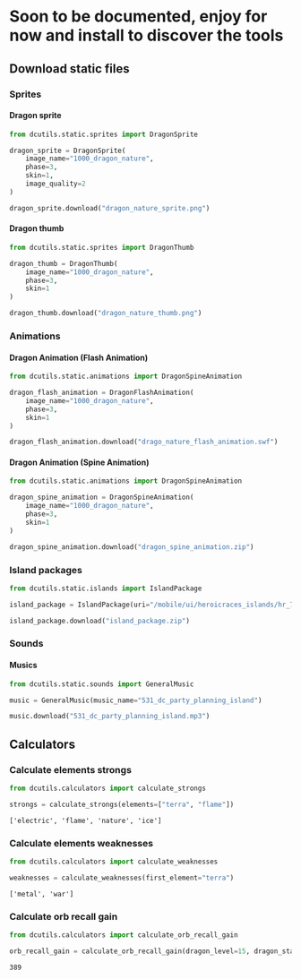 # Soon to be documented, enjoy for now and install to discover the tools

## Download static files

### Sprites

#### Dragon sprite

```py
from dcutils.static.sprites import DragonSprite

dragon_sprite = DragonSprite(
    image_name="1000_dragon_nature",
    phase=3,
    skin=1,
    image_quality=2
)

dragon_sprite.download("dragon_nature_sprite.png")
```

#### Dragon thumb

```py
from dcutils.static.sprites import DragonThumb

dragon_thumb = DragonThumb(
    image_name="1000_dragon_nature",
    phase=3,
    skin=1
)

dragon_thumb.download("dragon_nature_thumb.png")
```

### Animations

#### Dragon Animation (Flash Animation)

```py
from dcutils.static.animations import DragonSpineAnimation

dragon_flash_animation = DragonFlashAnimation(
    image_name="1000_dragon_nature",
    phase=3,
    skin=1
)

dragon_flash_animation.download("drago_nature_flash_animation.swf")
```

#### Dragon Animation (Spine Animation)

```py
from dcutils.static.animations import DragonSpineAnimation

dragon_spine_animation = DragonSpineAnimation(
    image_name="1000_dragon_nature",
    phase=3,
    skin=1
)

dragon_spine_animation.download("dragon_spine_animation.zip")
```

### Island packages

```py
from dcutils.static.islands import IslandPackage

island_package = IslandPackage(uri="/mobile/ui/heroicraces_islands/hr_71_heroicorigins.zip")

island_package.download("island_package.zip")
```

### Sounds

#### Musics
```py
from dcutils.static.sounds import GeneralMusic

music = GeneralMusic(music_name="531_dc_party_planning_island")

music.download("531_dc_party_planning_island.mp3")
```

## Calculators

### Calculate elements strongs

```py
from dcutils.calculators import calculate_strongs

strongs = calculate_strongs(elements=["terra", "flame"])
```
```
['electric', 'flame', 'nature', 'ice']
```

### Calculate elements weaknesses

```py
from dcutils.calculators import calculate_weaknesses

weaknesses = calculate_weaknesses(first_element="terra")
```
```
['metal', 'war']
```

### Calculate orb recall gain

```py
from dcutils.calculators import calculate_orb_recall_gain

orb_recall_gain = calculate_orb_recall_gain(dragon_level=15, dragon_stars=2)
```
```
389
```